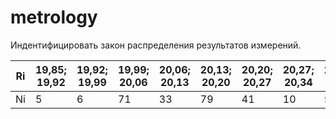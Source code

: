 # metrology

Индентифицировать закон распределения результатов измерений.

|     Ri |19,85; 19,92|19,92; 19,99|19,99; 20,06|20,06; 20,13|20,13; 20,20|20,20; 20,27|20,27; 20,34|20,34; 20,41|
| ------ | ------ | ------ | ------ | ------ | ------ | ------ | ------ | ------ |
|Ni      |   5    |    6   |   71   |   33   |   79   |   41   |   10   |    5   |
